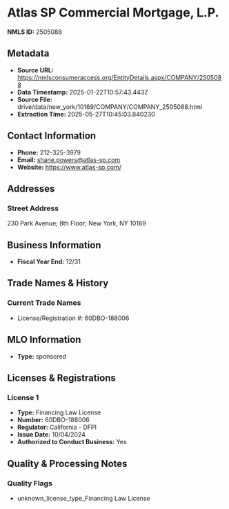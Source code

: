 # Atlas SP Commercial Mortgage, L.P.

**NMLS ID:** 2505088

## Metadata
- **Source URL:** https://nmlsconsumeraccess.org/EntityDetails.aspx/COMPANY/2505088
- **Data Timestamp:** 2025-01-22T10:57:43.443Z
- **Source File:** drive/data/new_york/10169/COMPANY/COMPANY_2505088.html
- **Extraction Time:** 2025-05-27T10:45:03.840230

## Contact Information
- **Phone:** 212-325-3979
- **Email:** shane.powers@atlas-sp.com
- **Website:** https://www.atlas-sp.com/

## Addresses
### Street Address
230 Park Avenue; 8th Floor; New York, NY 10169

## Business Information
- **Fiscal Year End:** 12/31

## Trade Names & History
### Current Trade Names
- License/Registration #: 60DBO-188006

## MLO Information
- **Type:** sponsored

## Licenses & Registrations

### License 1
- **Type:** Financing Law License
- **Number:** 60DBO-188006
- **Regulator:** California - DFPI
- **Issue Date:** 10/04/2024
- **Authorized to Conduct Business:** Yes

## Quality & Processing Notes
### Quality Flags
- unknown_license_type_Financing Law License
